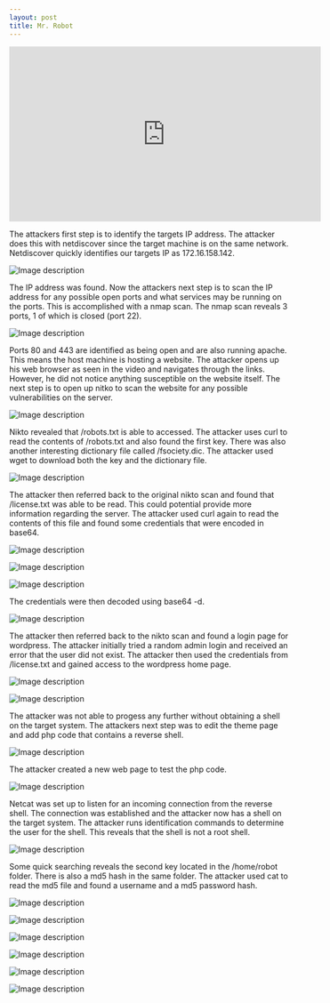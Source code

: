 ```yaml
---
layout: post
title: Mr. Robot
---
```

<iframe width="560" height="315" src="https://www.youtube.com/embed/RcyGLtwFV6Y" frameborder="0" allowfullscreen></iframe>

The attackers first step is to identify the targets IP address. The attacker does this with netdiscover since the target machine is on the same network. Netdiscover quickly identifies our targets IP as 172.16.158.142. 

![Image description](/images/mrrobotdiscover.png)

The IP address was found. Now the attackers next step is to scan the IP address for any possible open ports and what services may be running on the ports. This is accomplished with a nmap scan. The nmap scan reveals 3 ports, 1 of which is closed (port 22). 

![Image description](/images/mrrobotnmap.png)

Ports 80 and 443 are identified as being open and are also running apache. This means the host machine is hosting a website. The attacker opens up his web browser as seen in the video and navigates through the links. However, he did not notice anything susceptible on the website itself. The next step is to open up nitko to scan the website for any possible vulnerabilities on the server.

![Image description](/images/mrrobotnikto.png)

Nikto revealed that /robots.txt is able to accessed. The attacker uses curl to read the contents of /robots.txt and also found the first key. There was also another interesting dictionary file called /fsociety.dic. The attacker used wget to download both the key and the dictionary file. 

![Image description](/images/mrrobot1stkey.png)

The attacker then referred back to the original nikto scan and found that /license.txt was able to be read. This could potential provide more information regarding the server. The attacker used curl again to read the contents of this file and found some credentials that were encoded in base64. 

![Image description](/images/mrrobotlicense1.png)

![Image description](/images/mrrobotlicense2.png)

![Image description](/images/mrrobotlicense3.png)

The credentials were then decoded using base64 -d. 

![Image description](/images/mrrobotbase64.png)

The attacker then referred back to the nikto scan and found a login page for wordpress. The attacker initially tried a random admin login and received an error that the user did not exist. The attacker then used the credentials from /license.txt and gained access to the wordpress home page. 

![Image description](/images/mrrobotwplogin.png)

![Image description](/images/mrrobotwphome.png)

The attacker was not able to progess any further without obtaining a shell on the target system. The attackers next step was to edit the theme page and add php code that contains a reverse shell.

![Image description](/images/mrrobotphp.png)

The attacker created a new web page to test the php code. 

![Image description](/images/mrrobottestpage.png)

Netcat was set up to listen for an incoming connection from the reverse shell. The connection was established and the attacker now has a shell on the target system. The attacker runs identification commands to determine the user for the shell. This reveals that the shell is not a root shell. 

![Image description](/images/mrrobotnetcat1.png)

Some quick searching reveals the second key located in the /home/robot folder. There is also a md5 hash in the same folder. The attacker used cat to read the md5 file and found a username and a md5 password hash. 

![Image description](/images/mrrobot2ndkey.png)



![Image description](/images/mrrobotpython.png)

![Image description](/images/mrrobotsurobot.png)

![Image description](/images/mrrobotroot.png)

![Image description](/images/mrrobotfind3rdkey.png)

![Image description](/images/mrrobot3rdkey.png)


